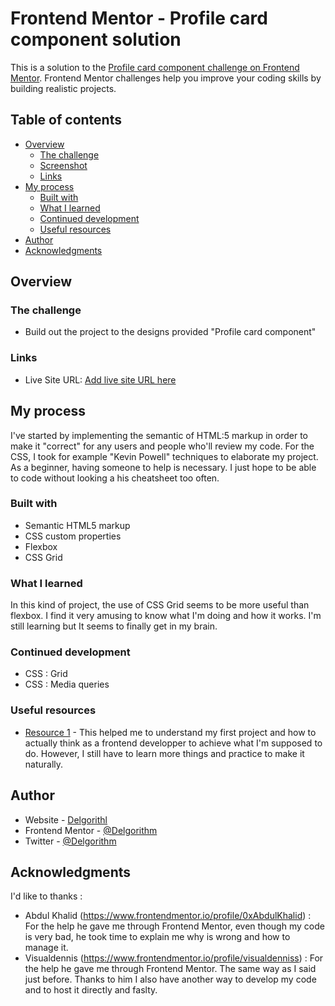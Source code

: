 # Frontend Mentor - Profile card component solution

This is a solution to the [Profile card component challenge on Frontend Mentor](https://www.frontendmentor.io/challenges/profile-card-component-cfArpWshJ). Frontend Mentor challenges help you improve your coding skills by building realistic projects. 

## Table of contents

- [Overview](#overview)
  - [The challenge](#the-challenge)
  - [Screenshot](#screenshot)
  - [Links](#links)
- [My process](#my-process)
  - [Built with](#built-with)
  - [What I learned](#what-i-learned)
  - [Continued development](#continued-development)
  - [Useful resources](#useful-resources)
- [Author](#author)
- [Acknowledgments](#acknowledgments)


## Overview

### The challenge

- Build out the project to the designs provided "Profile card component"


### Links

- Live Site URL: [Add live site URL here](https://your-live-site-url.com)

## My process

I've started by implementing the semantic of HTML:5 markup in order to make it "correct" for any users and people who'll review my code.
For the CSS, I took for example "Kevin Powell" techniques to elaborate my project.
As a beginner, having someone to help is necessary. I just hope to be able to code without looking a his cheatsheet too often.

### Built with

- Semantic HTML5 markup
- CSS custom properties
- Flexbox
- CSS Grid


### What I learned

In this kind of project, the use of CSS Grid seems to be more useful than flexbox.
I find it very amusing to know what I'm doing and how it works. I'm still learning but It seems to finally get in my brain.


### Continued development

- CSS : Grid
- CSS : Media queries


### Useful resources

- [Resource 1](https://www.youtube.com/watch?v=B2WL6KkqhLQ) - This helped me to understand my first project and how to actually think as a frontend developper to achieve what I'm supposed to do. However, I still have to learn more things and practice to make it naturally.


## Author

- Website - [Delgorithl](https://www.your-site.com)
- Frontend Mentor - [@Delgorithm](https://www.frontendmentor.io/profile/Delgorithme)
- Twitter - [@Delgorithm](https://twitter.com/delgorithm)

## Acknowledgments

I'd like to thanks :
- Abdul Khalid (https://www.frontendmentor.io/profile/0xAbdulKhalid) : For the help he gave me through Frontend Mentor, even though my code is very bad, he took time to explain me why is wrong and how to manage it.
- Visualdennis (https://www.frontendmentor.io/profile/visualdenniss) : For the help he gave me through Frontend Mentor. The same way as I said just before. Thanks to him I also have another way to develop my code and to host it directly and faslty. 